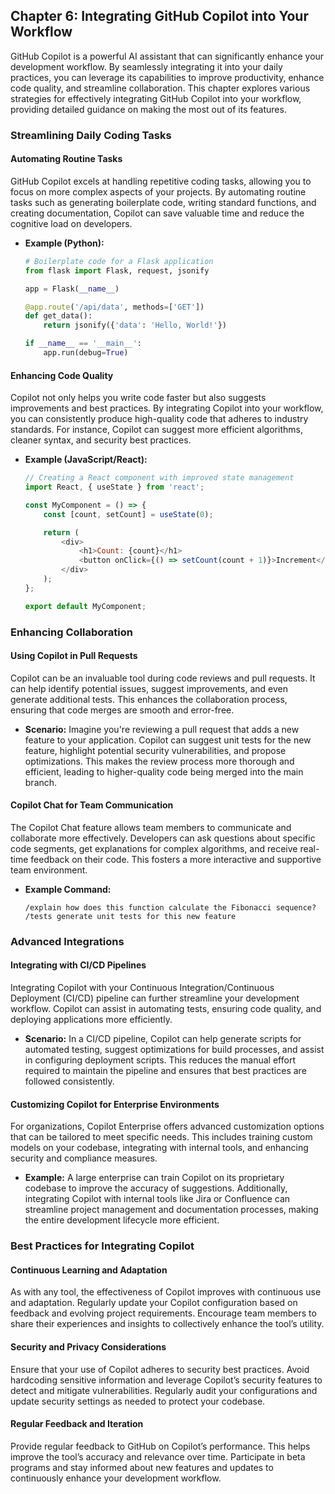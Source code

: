 ## Chapter 6: Integrating GitHub Copilot into Your Workflow

GitHub Copilot is a powerful AI assistant that can significantly enhance your development workflow. By seamlessly integrating it into your daily practices, you can leverage its capabilities to improve productivity, enhance code quality, and streamline collaboration. This chapter explores various strategies for effectively integrating GitHub Copilot into your workflow, providing detailed guidance on making the most out of its features.

### Streamlining Daily Coding Tasks

#### Automating Routine Tasks

GitHub Copilot excels at handling repetitive coding tasks, allowing you to focus on more complex aspects of your projects. By automating routine tasks such as generating boilerplate code, writing standard functions, and creating documentation, Copilot can save valuable time and reduce the cognitive load on developers.

- **Example (Python):**
  ```python
  # Boilerplate code for a Flask application
  from flask import Flask, request, jsonify

  app = Flask(__name__)

  @app.route('/api/data', methods=['GET'])
  def get_data():
      return jsonify({'data': 'Hello, World!'})

  if __name__ == '__main__':
      app.run(debug=True)
  ```

#### Enhancing Code Quality

Copilot not only helps you write code faster but also suggests improvements and best practices. By integrating Copilot into your workflow, you can consistently produce high-quality code that adheres to industry standards. For instance, Copilot can suggest more efficient algorithms, cleaner syntax, and security best practices.

- **Example (JavaScript/React):**
  ```javascript
  // Creating a React component with improved state management
  import React, { useState } from 'react';

  const MyComponent = () => {
      const [count, setCount] = useState(0);

      return (
          <div>
              <h1>Count: {count}</h1>
              <button onClick={() => setCount(count + 1)}>Increment</button>
          </div>
      );
  };

  export default MyComponent;
  ```

### Enhancing Collaboration

#### Using Copilot in Pull Requests

Copilot can be an invaluable tool during code reviews and pull requests. It can help identify potential issues, suggest improvements, and even generate additional tests. This enhances the collaboration process, ensuring that code merges are smooth and error-free.

- **Scenario:**
  Imagine you're reviewing a pull request that adds a new feature to your application. Copilot can suggest unit tests for the new feature, highlight potential security vulnerabilities, and propose optimizations. This makes the review process more thorough and efficient, leading to higher-quality code being merged into the main branch.

#### Copilot Chat for Team Communication

The Copilot Chat feature allows team members to communicate and collaborate more effectively. Developers can ask questions about specific code segments, get explanations for complex algorithms, and receive real-time feedback on their code. This fosters a more interactive and supportive team environment.

- **Example Command:**
  ```plaintext
  /explain how does this function calculate the Fibonacci sequence?
  /tests generate unit tests for this new feature
  ```

### Advanced Integrations

#### Integrating with CI/CD Pipelines

Integrating Copilot with your Continuous Integration/Continuous Deployment (CI/CD) pipeline can further streamline your development workflow. Copilot can assist in automating tests, ensuring code quality, and deploying applications more efficiently.

- **Scenario:**
  In a CI/CD pipeline, Copilot can help generate scripts for automated testing, suggest optimizations for build processes, and assist in configuring deployment scripts. This reduces the manual effort required to maintain the pipeline and ensures that best practices are followed consistently.

#### Customizing Copilot for Enterprise Environments

For organizations, Copilot Enterprise offers advanced customization options that can be tailored to meet specific needs. This includes training custom models on your codebase, integrating with internal tools, and enhancing security and compliance measures.

- **Example:**
  A large enterprise can train Copilot on its proprietary codebase to improve the accuracy of suggestions. Additionally, integrating Copilot with internal tools like Jira or Confluence can streamline project management and documentation processes, making the entire development lifecycle more efficient.

### Best Practices for Integrating Copilot

#### Continuous Learning and Adaptation

As with any tool, the effectiveness of Copilot improves with continuous use and adaptation. Regularly update your Copilot configuration based on feedback and evolving project requirements. Encourage team members to share their experiences and insights to collectively enhance the tool’s utility.

#### Security and Privacy Considerations

Ensure that your use of Copilot adheres to security best practices. Avoid hardcoding sensitive information and leverage Copilot’s security features to detect and mitigate vulnerabilities. Regularly audit your configurations and update security settings as needed to protect your codebase.

#### Regular Feedback and Iteration

Provide regular feedback to GitHub on Copilot’s performance. This helps improve the tool’s accuracy and relevance over time. Participate in beta programs and stay informed about new features and updates to continuously enhance your development workflow.
